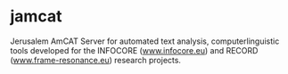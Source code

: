 # jamcat
Jerusalem AmCAT Server for automated text analysis, computerlinguistic tools developed for the INFOCORE (www.infocore.eu) and RECORD (www.frame-resonance.eu) research projects.
